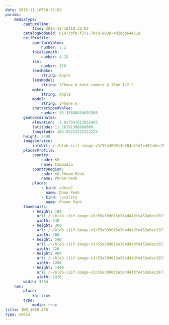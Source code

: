 ```yaml
---
date: 2015-11-16T10:32:02
params:
    mediaType:
        captureTime:
            time: 2015-11-16T10:32:02
        catalogNodeUid: 0197cbfe-f371-7bc9-9699-4d2ddb64e51e
        exifProfile:
            apertureValue:
                number: 2.2
            focalLength:
                number: 4.15
            iso:
                number: 250
            lensMake:
                string: Apple
            lensModel:
                string: iPhone 6 back camera 4.15mm f/2.2
            make:
                string: Apple
            model:
                string: iPhone 6
            shutterSpeedValue:
                number: 33.35890434691588
        geoCoordinates:
            elevation: -3.017547613952493
            latitude: 11.56191388888889
            longitude: 104.93212222222223
        height: 2448
        imageService:
            infoUrl: /~/blob-iiif-image-v3/55a309013e384d41dfe452a6ec297399ced5a1dc404611cb61797f884ddca0d9/info.json
        placesProfile:
            country:
                code: KH
                name: Cambodia
            countryRegion:
                code: KH-Phnom Penh
                name: Phnom Penh
            places:
                - kind: admin2
                  name: Daun Penh
                - kind: locality
                  name: Phnom Penh
        thumbnails:
            - height: 180
              url: /~/blob-iiif-image-v3/55a309013e384d41dfe452a6ec297399ced5a1dc404611cb61797f884ddca0d9/full/240%2C180/0/default.jpg
              width: 240
            - height: 360
              url: /~/blob-iiif-image-v3/55a309013e384d41dfe452a6ec297399ced5a1dc404611cb61797f884ddca0d9/full/480%2C360/0/default.jpg
              width: 480
            - height: 540
              url: /~/blob-iiif-image-v3/55a309013e384d41dfe452a6ec297399ced5a1dc404611cb61797f884ddca0d9/full/720%2C540/0/default.jpg
              width: 720
            - height: 960
              url: /~/blob-iiif-image-v3/55a309013e384d41dfe452a6ec297399ced5a1dc404611cb61797f884ddca0d9/full/1280%2C960/0/default.jpg
              width: 1280
            - height: 1440
              url: /~/blob-iiif-image-v3/55a309013e384d41dfe452a6ec297399ced5a1dc404611cb61797f884ddca0d9/full/1920%2C1440/0/default.jpg
              width: 1920
        width: 3264
    nav:
        place:
            kh: true
        type:
            media: true
title: IMG_1069.JPG
type: media
---
```

